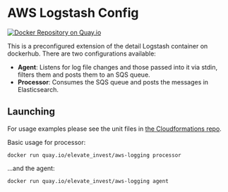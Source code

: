 # AWS Logstash Config

[![Docker Repository on Quay.io](https://quay.io/repository/elevate_invest/aws-logstash/status?token=90b148d6-4257-4e52-a518-010ab1ef7c5e "Docker Repository on Quay.io")](https://quay.io/repository/elevate_invest/aws-logstash)

This is a preconfigured extension of the detail Logstash container on dockerhub. There are two configurations available:

 - **Agent**: Listens for log file changes and those passed into it via stdin, filters them and posts them to an SQS queue.
 - **Processor**: Consumes the SQS queue and posts the messages in Elasticsearch.

## Launching

For usage examples please see the unit files in [the Cloudformations repo](https://github.com/ElevateCapitalLtd/cloudformations).

Basic usage for processor:

    docker run quay.io/elevate_invest/aws-logging processor
    
...and the agent:
    
    docker run quay.io/elevate_invest/aws-logging agent

